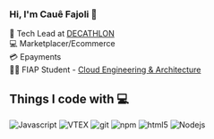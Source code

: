### Hi, I'm Cauê Fajoli 👋

:1st_place_medal: Tech Lead at [DECATHLON](https://www.decathlon.com.br)<br/>
:computer: Marketplacer/Ecommerce<br/>
:credit_card: Epayments<br/>
:man_technologist: FIAP Student - [Cloud Engineering & Architecture](https://www.fiap.com.br/mba/mba-em-cloud-engineering-architecture/)


## Things I code with 💻
<p>
  <img alt="Javascript" src="https://img.shields.io/badge/-Javascript-2088FF?style=flat-square&logo=javascript&logoColor=white" />
  <img alt="VTEX" src="https://img.shields.io/badge/-VTEX-CC6699?style=flat-square&logo=vtex&logoColor=white" />
  <!--<img alt="Vue.js" src="https://img.shields.io/badge/-Vue.js-43853d?style=flat-square&logo=Vue.js&logoColor=white" />-->
  <!--<img alt="TypeScript" src="https://img.shields.io/badge/-TypeScript-007ACC?style=flat-square&logo=typescript&logoColor=white" />-->
  <!--<img alt="Sass" src="https://img.shields.io/badge/-Sass-CC6699?style=flat-square&logo=sass&logoColor=white" />-->
  <img alt="git" src="https://img.shields.io/badge/-Git-F05032?style=flat-square&logo=git&logoColor=white" />
  <img alt="npm" src="https://img.shields.io/badge/-NPM-CB3837?style=flat-square&logo=npm&logoColor=white" />
  <img alt="html5" src="https://img.shields.io/badge/-HTML5-E34F26?style=flat-square&logo=html5&logoColor=white" />
  <img alt="Nodejs" src="https://img.shields.io/badge/-Nodejs-43853d?style=flat-square&logo=Node.js&logoColor=white" />
</p>

<!--
**cauefajoli/cauefajoli** is a ✨ _special_ ✨ repository because its `README.md` (this file) appears on your GitHub profile.

Here are some ideas to get you started:

- 🔭 I’m currently working on ...
- 🌱 I’m currently learning ...
- 👯 I’m looking to collaborate on ...
- 🤔 I’m looking for help with ...
- 💬 Ask me about ...
- 📫 How to reach me: ...
- 😄 Pronouns: ...
- ⚡ Fun fact: ...
-->
